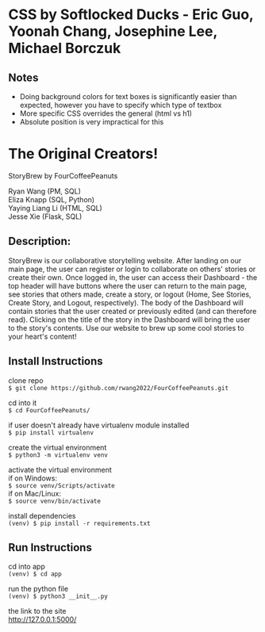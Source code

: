 # CSS by Softlocked Ducks - Eric Guo, Yoonah Chang, Josephine Lee, Michael Borczuk

## Notes
- Doing background colors for text boxes is significantly easier than expected, however you have to specify which type of textbox
- More specific CSS overrides the general (html vs h1)
- Absolute position is very impractical for this





# The Original Creators!
StoryBrew by FourCoffeePeanuts

Ryan Wang (PM, SQL) <br />
Eliza Knapp (SQL, Python) <br />
Yaying Liang Li (HTML, SQL) <br />
Jesse Xie (Flask, SQL) <br />

## Description:
StoryBrew is our collaborative storytelling website. After landing on our main page, the user can register or login to collaborate on others' stories or create their own. Once logged in, the user can access their Dashboard - the top header will have buttons where the user can return to the main page, see stories that others made, create a story, or logout (Home, See Stories, Create Story, and Logout, respectively). The body of the Dashboard will contain stories that the user created or previously edited (and can therefore read). Clicking on the title of the story in the Dashboard will bring the user to the story's contents. Use our website to brew up some cool stories to your heart's content!

## Install Instructions
clone repo <br>
`$ git clone https://github.com/rwang2022/FourCoffeePeanuts.git`

cd into it<br>
`$ cd FourCoffeePeanuts/`

if user doesn't already have virtualenv module installed <br>
`$ pip install virtualenv`

create the virtual environment<br>
`$ python3 -m virtualenv venv`

activate the virtual environment<br>
if on Windows: <br>
`$ source venv/Scripts/activate` <br>
if on Mac/Linux: <br>
`$ source venv/bin/activate`

install dependencies<br>
`(venv) $ pip install -r requirements.txt`

## Run Instructions
cd into app <br>
`(venv) $ cd app`

run the python file<br>
`(venv) $ python3 __init__.py`

the link to the site<br>
http://127.0.0.1:5000/
